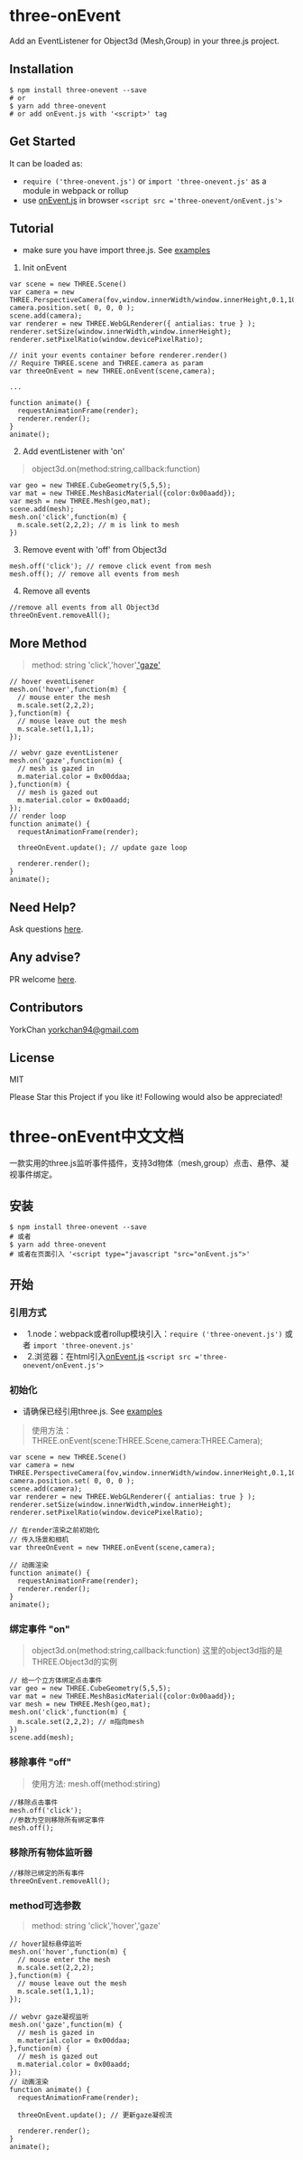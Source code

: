 # three-onEvent
Add an EventListener for Object3d (Mesh,Group) in your three.js project.

## Installation

    $ npm install three-onevent --save
    # or
    $ yarn add three-onevent
    # or add onEvent.js with '<script>' tag


## Get Started
It can be loaded as:

-   ``require ('three-onevent.js')`` or ``import 'three-onevent.js'`` as a module in webpack or rollup
-   use [onEvent.js]('https://github.com/YorkChan94/three-onEvent/blob/master/onEvent.js') in browser ``<script src ='three-onevent/onEvent.js'>`` 

## Tutorial
* make sure you have import three.js.  See [examples](https://yorkchan94.github.io/three-onEvent/example.html)
1. Init onEvent 
```
var scene = new THREE.Scene()
var camera = new THREE.PerspectiveCamera(fov,window.innerWidth/window.innerHeight,0.1,10000);
camera.position.set( 0, 0, 0 );
scene.add(camera);
var renderer = new THREE.WebGLRenderer({ antialias: true } );
renderer.setSize(window.innerWidth,window.innerHeight);
renderer.setPixelRatio(window.devicePixelRatio);

// init your events container before renderer.render()
// Require THREE.scene and THREE.camera as param
var threeOnEvent = new THREE.onEvent(scene,camera);

...

function animate() {
  requestAnimationFrame(render);
  renderer.render();
}
animate();
```
2. Add eventListener with 'on'

> object3d.on(method:string,callback:function)

```
var geo = new THREE.CubeGeometry(5,5,5);
var mat = new THREE.MeshBasicMaterial({color:0x00aadd});
var mesh = new THREE.Mesh(geo,mat);
scene.add(mesh);
mesh.on('click',function(m) {
  m.scale.set(2,2,2); // m is link to mesh
})
```
3. Remove event with 'off' from Object3d
```
mesh.off('click'); // remove click event from mesh
mesh.off(); // remove all events from mesh
```
4. Remove all events
```
//remove all events from all Object3d
threeOnEvent.removeAll();
```
## More Method

> method: string 'click','hover',['gaze'](https://yorkchan94.github.io/webvr-webpack2-boilerplate/dist/)

```
// hover eventLisener 
mesh.on('hover',function(m) {
  // mouse enter the mesh
  m.scale.set(2,2,2); 
},function(m) {
  // mouse leave out the mesh
  m.scale.set(1,1,1);
});
```

```
// webvr gaze eventListener
mesh.on('gaze',function(m) {
  // mesh is gazed in
  m.material.color = 0x00ddaa;
},function(m) {
  // mesh is gazed out
  m.material.color = 0x00aadd;
});
// render loop
function animate() {
  requestAnimationFrame(render);

  threeOnEvent.update(); // update gaze loop 
  
  renderer.render();
}
animate();
```
## Need Help?

Ask questions [here](https://github.com/yorkchan94/three-onEvent/issues).

## Any advise?

PR welcome [here](https://github.com/yorkchan94/three-onEvent/pulls).

## Contributors

YorkChan <yorkchan94@gmail.com>

## License

MIT

Please Star this Project if you like it! Following would also be appreciated!


# three-onEvent中文文档
一款实用的three.js监听事件插件，支持3d物体（mesh,group）点击、悬停、凝视事件绑定。

## 安装

    $ npm install three-onevent --save
    # 或者
    $ yarn add three-onevent
    # 或者在页面引入 '<script type="javascript "src="onEvent.js">'


## 开始

### 引用方式

-   1.node：webpack或者rollup模块引入：``require ('three-onevent.js')`` 或者 ``import 'three-onevent.js'``
-   2.浏览器：在html引入[onEvent.js]('https://github.com/YorkChan94/three-onEvent/blob/master/onEvent.js') ``<script src ='three-onevent/onEvent.js'>`` 

### 初始化
* 请确保已经引用three.js.  See [examples](https://yorkchan94.github.io/three-onEvent/example.html)
> 使用方法：THREE.onEvent(scene:THREE.Scene,camera:THREE.Camera);
```
var scene = new THREE.Scene()
var camera = new THREE.PerspectiveCamera(fov,window.innerWidth/window.innerHeight,0.1,10000);
camera.position.set( 0, 0, 0 );
scene.add(camera);
var renderer = new THREE.WebGLRenderer({ antialias: true } );
renderer.setSize(window.innerWidth,window.innerHeight);
renderer.setPixelRatio(window.devicePixelRatio);

// 在render渲染之前初始化
// 传入场景和相机
var threeOnEvent = new THREE.onEvent(scene,camera);

// 动画渲染
function animate() {
  requestAnimationFrame(render);
  renderer.render();
}
animate();
```
### 绑定事件 "on"

> object3d.on(method:string,callback:function) 这里的object3d指的是THREE.Object3d的实例
```
// 给一个立方体绑定点击事件
var geo = new THREE.CubeGeometry(5,5,5);
var mat = new THREE.MeshBasicMaterial({color:0x00aadd});
var mesh = new THREE.Mesh(geo,mat);
mesh.on('click',function(m) {
  m.scale.set(2,2,2); // m指向mesh
})
scene.add(mesh);
```
### 移除事件 "off"

> 使用方法: mesh.off(method:stiring)
```
//移除点击事件
mesh.off('click');
//参数为空则移除所有绑定事件
mesh.off();
```
### 移除所有物体监听器 
```
//移除已绑定的所有事件
threeOnEvent.removeAll();
```
### method可选参数

> method: string 'click','hover','gaze'

```
// hover鼠标悬停监听 
mesh.on('hover',function(m) {
  // mouse enter the mesh
  m.scale.set(2,2,2); 
},function(m) {
  // mouse leave out the mesh
  m.scale.set(1,1,1);
});
```

```
// webvr gaze凝视监听
mesh.on('gaze',function(m) {
  // mesh is gazed in
  m.material.color = 0x00ddaa;
},function(m) {
  // mesh is gazed out
  m.material.color = 0x00aadd;
});
// 动画渲染
function animate() {
  requestAnimationFrame(render);

  threeOnEvent.update(); // 更新gaze凝视流 

  renderer.render();
}
animate();
```
